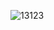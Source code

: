 ![13123](https://user-images.githubusercontent.com/95714618/201821956-87a7d64b-740e-4b7f-85d9-f63a70f745f0.PNG)
